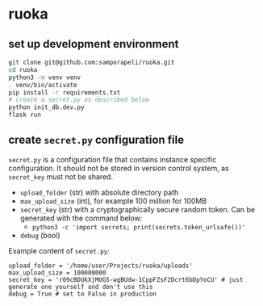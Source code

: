 # ruoka

## set up development environment
```zsh
git clone git@github.com:samporapeli/ruoka.git
cd ruoka
python3 -m venv venv
. venv/bin/activate
pip install -r requirements.txt
# create a secret.py as described below
python init_db.dev.py
flask run
```

## create `secret.py` configuration file
`secret.py` is a configuration file that contains instance specific configuration.
It should not be stored in version control system, as `secret_key` must not be shared.

- `upload_folder` (str) with absolute directory path
- `max_upload_size` (int), for example 100 million for 100MB
- `secret_key` (str) with a cryptographically secure random token. Can be generated with the command below:
    - `python3 -c 'import secrets; print(secrets.token_urlsafe())'`
- `debug` (bool)

Example content of `secret.py`:

```python3
upload_folder = '/home/user/Projects/ruoka/uploads'
max_upload_size = 100000000
secret_key = 'r09cBDUkXjMUG5-wgBUdw-1CppFZsF2Dcrt6bDpYoCU' # just generate one yourself and don't use this
debug = True # set to False in production
```
